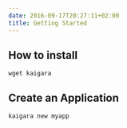 ```yaml
---
date: 2016-09-17T20:27:11+02:00
title: Getting Started
---
```

## How to install

```
wget kaigara
```

## Create an Application

```
kaigara new myapp
```
